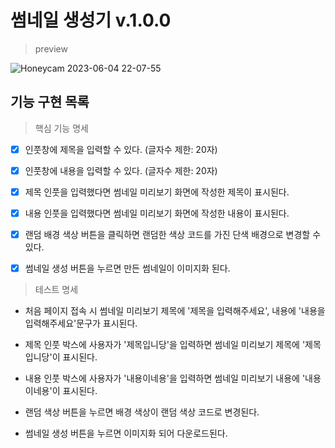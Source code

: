 # 썸네일 생성기 v.1.0.0

> preview

![Honeycam 2023-06-04 22-07-55](https://github.com/PuddyProject/Puddy_FrontEnd/assets/48672106/055f2137-ad29-4880-9274-a6b192ed32d7)

## 기능 구현 목록

> 핵심 기능 명세

- [x] 인풋창에 제목을 입력할 수 있다. (글자수 제한: 20자)

- [x] 인풋창에 내용을 입력할 수 있다. (글자수 제한: 20자)

- [x] 제목 인풋을 입력했다면 썸네일 미리보기 화면에 작성한 제목이 표시된다.

- [x] 내용 인풋을 입력했다면 썸네일 미리보기 화면에 작성한 내용이 표시된다.

- [x] 랜덤 배경 색상 버튼을 클릭하면 랜덤한 색상 코드를 가진 단색 배경으로 변경할 수 있다.

- [x] 썸네일 생성 버튼을 누르면 만든 썸네일이 이미지화 된다.

> 테스트 명세

- 처음 페이지 접속 시 썸네일 미리보기 제목에 '제목을 입력해주세요', 내용에 '내용을 입력해주세요'문구가 표시된다.

- 제목 인풋 박스에 사용자가 '제목입니당'을 입력하면 썸네일 미리보기 제목에 '제목입니당'이 표시된다.

- 내용 인풋 박스에 사용자가 '내용이네용'을 입력하면 썸네일 미리보기 내용에 '내용이네용'이 표시된다.

- 랜덤 색상 버튼을 누르면 배경 색상이 랜덤 색상 코드로 변경된다.

- 썸네일 생성 버튼을 누르면 이미지화 되어 다운로드된다.
